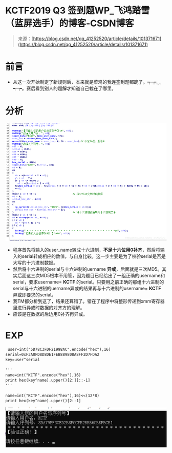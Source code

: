 <!--yml
category: 未分类
date: 2022-04-26 14:48:31
-->

# KCTF2019 Q3 签到题WP_飞鸿踏雪（蓝屏选手）的博客-CSDN博客

> 来源：[https://blog.csdn.net/qq_41252520/article/details/101371671](https://blog.csdn.net/qq_41252520/article/details/101371671)

# 前言

*   从这一次开始制定了新规则后，本来就是菜鸡的我连签到题都跪了。┭┮﹏┭┮。赛后看到别人的题解才知道自己栽在了哪里。

# 分析

![在这里插入图片描述](img/33e528e7b551bb3196b04f3386e97645.png)

*   程序首先将输入的user_name转成十六进制，**不足十六位用0补齐**，然后将输入的serial转成相应的数值，与自身比较。这一步主要是为了校验serial是否是大写的十六进制数据。
*   然后将十六进制的serial与十六进制的uername **异或**，后面就是三次MD5。其实后面这三次MD5根本不用管，因为题目已经给出了一组正确的username和serial，要求username= **KCTF** 的serial。只要用之前正确的那组十六进制的serial与十六进制的uername异或的结果再与十六进制的username= **KCTF** 异或即要求的serial。
*   我TM都分析到这了，结果还算错了。错在了程序中将整形传递到xmm寄存器里进行异或时数据的对齐方的理解。
*   应该是在数据的后边用0补齐再异或。

# EXP

```
 user=int("5D78C3FDF21998AC".encode("hex"),16)
serial=0xF3A0FD8D8DE1FEB889808A8FF2D7FDA2
key=user^serial

'''
name=int("KCTF".encode("hex"),16)
print hex(key^name).upper()[2:][::-1]
'''

name=int("KCTF".encode("hex"),16)<<(12*8)
print hex(key^name).upper()[2:-1] 
```

![在这里插入图片描述](img/ac4cf4981131462c2de08dbc4e60ca87.png)